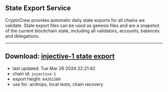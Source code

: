 ## State Export Service
CryptoCrew provides automatic daily state exports for all chains we validate. State export files can be used as genesis files and are a snapshot of the current blockchain state, including all validators, accounts, balances and delegations.

---
**Download: [injective-1 state export](https://dl-eu2.ccvalidators.com/SERVICE/injective/injective-1_export_64261589.json)**
---

- last updated: Tue Mar 26 2024 22:21:42
- chain id: `injective-1`
- export height: `64261589`
- use for: airdrops, local tests, chain recovery
